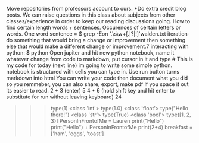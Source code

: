 Move repositories from professors account to ours.
*Do extra credit blog posts.
We can raise questions in this class about subjects from other classes/experience in order to keep our reading discussions going.
How to find certain length words + sentences. Occurences of certain letters or words.
One word sentence = $ grep -Eon '\.\s\w+[\.|?|!]'walden.txt
 iteration- do something that would bring a change or improvement then something else that would make a different change or improvement.7
 interacting with python: $ python
 Open jupiter and hit new python notebook, name it whatever
 change from code to markdown, put cursor in it and type # This is my code for today (next line) im going to write some simple python.
 notebook is structured with cells you can type in. Use run button
 turns markdown into html
 You can write your code then document what you did so you remmeber, you can also share, export, make pdf
 If you space it out its easier to read.
 2 + 3 (enter) 5
 4 * 6 (hold shift key and hit enter to substitute for run without leaving keyboard) 24
 >>> type(1)
 <class 'int'>
 >>> type(1.0)
 <class 'float'>
 >>> type("Hello there!")
 <class 'str'>
 >>> type(True)
 <class 'bool'>
 >>> type([1, 2, 3}]
 PersonInFrontofMe = Lauren
 print("Hello")
 print("Hello") + PersonInFrontofMe
 print(2+4)
 >>> breakfast = ['ham', 'eggs', 'toast']
 